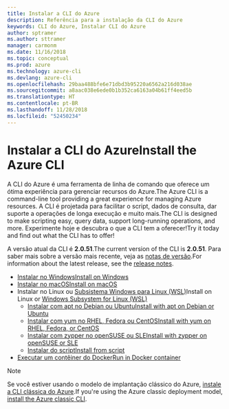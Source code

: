 ```yaml
---
title: Instalar a CLI do Azure
description: Referência para a instalação da CLI do Azure
keywords: CLI do Azure, Instalar CLI do Azure
author: sptramer
ms.author: sttramer
manager: carmonm
ms.date: 11/16/2018
ms.topic: conceptual
ms.prod: azure
ms.technology: azure-cli
ms.devlang: azure-cli
ms.openlocfilehash: 29baa488bfe6e71dbd3b95220a6562a216d038ae
ms.sourcegitcommit: a8aac038e6ede0b1b352ca6163a04b61ff4eed5b
ms.translationtype: HT
ms.contentlocale: pt-BR
ms.lasthandoff: 11/28/2018
ms.locfileid: "52450234"
---
```

# <a name="install-the-azure-cli"></a><span data-ttu-id="34729-104">Instalar a CLI do Azure</span><span class="sxs-lookup"><span data-stu-id="34729-104">Install the Azure CLI</span></span>

<span data-ttu-id="34729-105">A CLI do Azure é uma ferramenta de linha de comando que oferece um ótima experiência para gerenciar recursos do Azure.</span><span class="sxs-lookup"><span data-stu-id="34729-105">The Azure CLI is a command-line tool providing a great experience for managing Azure resources.</span></span> <span data-ttu-id="34729-106">A CLI é projetada para facilitar o script, dados de consulta, dar suporte a operações de longa execução e muito mais.</span><span class="sxs-lookup"><span data-stu-id="34729-106">The CLI is designed to make scripting easy, query data, support long-running operations, and more.</span></span> <span data-ttu-id="34729-107">Experimente hoje e descubra o que a CLI tem a oferecer!</span><span class="sxs-lookup"><span data-stu-id="34729-107">Try it today and find out what the CLI has to offer!</span></span>

<span data-ttu-id="34729-108">A versão atual da CLI é __2.0.51__.</span><span class="sxs-lookup"><span data-stu-id="34729-108">The current version of the CLI is __2.0.51__.</span></span> <span data-ttu-id="34729-109">Para saber mais sobre a versão mais recente, veja as [notas de versão](release-notes-azure-cli.md).</span><span class="sxs-lookup"><span data-stu-id="34729-109">For information about the latest release, see the [release notes](release-notes-azure-cli.md).</span></span>

* [<span data-ttu-id="34729-110">Instalar no Windows</span><span class="sxs-lookup"><span data-stu-id="34729-110">Install on Windows</span></span>](install-azure-cli-windows.md)
* [<span data-ttu-id="34729-111">Instalar no macOS</span><span class="sxs-lookup"><span data-stu-id="34729-111">Install on macOS</span></span>](install-azure-cli-macos.md)
* <span data-ttu-id="34729-112">Instalar no Linux ou [Subsistema Windows para Linux (WSL)](/windows/wsl/about)</span><span class="sxs-lookup"><span data-stu-id="34729-112">Install on Linux or [Windows Subsystem for Linux (WSL)](/windows/wsl/about)</span></span>
  * [<span data-ttu-id="34729-113">Instalar com apt no Debian ou Ubuntu</span><span class="sxs-lookup"><span data-stu-id="34729-113">Install with apt on Debian or Ubuntu</span></span>](install-azure-cli-apt.md)
  * [<span data-ttu-id="34729-114">Instalar com yum no RHEL, Fedora ou CentOS</span><span class="sxs-lookup"><span data-stu-id="34729-114">Install with yum on RHEL, Fedora, or CentOS</span></span>](install-azure-cli-yum.md)
  * [<span data-ttu-id="34729-115">Instalar com zypper no openSUSE ou SLE</span><span class="sxs-lookup"><span data-stu-id="34729-115">Install with zypper on openSUSE or SLE</span></span>](install-azure-cli-zypper.md)
  * [<span data-ttu-id="34729-116">Instalar do script</span><span class="sxs-lookup"><span data-stu-id="34729-116">Install from script</span></span>](install-azure-cli-linux.md)
* [<span data-ttu-id="34729-117">Executar um contêiner do Docker</span><span class="sxs-lookup"><span data-stu-id="34729-117">Run in Docker container</span></span>](run-azure-cli-docker.md)

> [!NOTE]
> <span data-ttu-id="34729-118">Se você estiver usando o modelo de implantação clássico do Azure, [instale a CLI clássica do Azure](install-classic-cli.md).</span><span class="sxs-lookup"><span data-stu-id="34729-118">If you're using the Azure classic deployment model, [install the Azure classic CLI](install-classic-cli.md).</span></span>
